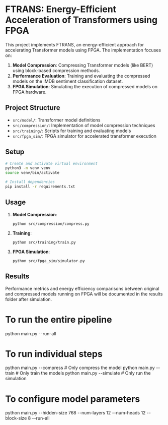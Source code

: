 # FTRANS: Energy-Efficient Acceleration of Transformers using FPGA

This project implements FTRANS, an energy-efficient approach for accelerating Transformer models using FPGA. The implementation focuses on:

1. **Model Compression**: Compressing Transformer models (like BERT) using block-based compression methods.
2. **Performance Evaluation**: Training and evaluating the compressed models on the IMDB sentiment classification dataset.
3. **FPGA Simulation**: Simulating the execution of compressed models on FPGA hardware.

## Project Structure

- `src/model/`: Transformer model definitions
- `src/compression/`: Implementation of model compression techniques
- `src/training/`: Scripts for training and evaluating models
- `src/fpga_sim/`: FPGA simulator for accelerated transformer execution

## Setup

```bash
# Create and activate virtual environment
python3 -m venv venv
source venv/bin/activate

# Install dependencies
pip install -r requirements.txt
```

## Usage

1. **Model Compression**:
   ```
   python src/compression/compress.py
   ```

2. **Training**:
   ```
   python src/training/train.py
   ```

3. **FPGA Simulation**:
   ```
   python src/fpga_sim/simulator.py
   ```

## Results

Performance metrics and energy efficiency comparisons between original and compressed models running on FPGA will be documented in the results folder after simulation. 

# To run the entire pipeline
python main.py --run-all

# To run individual steps
python main.py --compress  # Only compress the model
python main.py --train     # Only train the models
python main.py --simulate  # Only run the simulation

# To configure model parameters
python main.py --hidden-size 768 --num-layers 12 --num-heads 12 --block-size 8 --run-all 